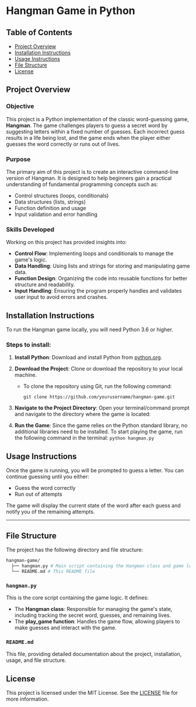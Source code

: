 # Hangman Game in Python

## Table of Contents
- [Project Overview](#project-overview)
- [Installation Instructions](#installation-instructions)
- [Usage Instructions](#usage-instructions)
- [File Structure](#file-structure)
- [License](#license)

## Project Overview

### Objective
This project is a Python implementation of the classic word-guessing game, **Hangman**. The game challenges players to guess a secret word by suggesting letters within a fixed number of guesses. Each incorrect guess results in a life being lost, and the game ends when the player either guesses the word correctly or runs out of lives.

### Purpose
The primary aim of this project is to create an interactive command-line version of Hangman. It is designed to help beginners gain a practical understanding of fundamental programming concepts such as:
- Control structures (loops, conditionals)
- Data structures (lists, strings)
- Function definition and usage
- Input validation and error handling

### Skills Developed
Working on this project has provided insights into:
- **Control Flow**: Implementing loops and conditionals to manage the game's logic.
- **Data Handling**: Using lists and strings for storing and manipulating game data.
- **Function Design**: Organizing the code into reusable functions for better structure and readability.
- **Input Handling**: Ensuring the program properly handles and validates user input to avoid errors and crashes.

## Installation Instructions

To run the Hangman game locally, you will need Python 3.6 or higher. 

### Steps to install:
1. **Install Python**: Download and install Python from [python.org](https://www.python.org/downloads/).
2. **Download the Project**: Clone or download the repository to your local machine.
   - To clone the repository using Git, run the following command:
     ```
     git clone https://github.com/yourusername/hangman-game.git
     ```
3. **Navigate to the Project Directory**: Open your terminal/command prompt and navigate to the directory where the game is located:

4. **Run the Game**: Since the game relies on the Python standard library, no additional libraries need to be installed. To start playing the game, run the following command in the terminal: `python hangman.py`

## Usage Instructions

Once the game is running, you will be prompted to guess a letter. You can continue guessing until you either:
- Guess the word correctly
- Run out of attempts

The game will display the current state of the word after each guess and notify you of the remaining attempts. 

---

## File Structure

The project has the following directory and file structure:

```bash
hangman-game/
  ├── hangman.py # Main script containing the Hangman class and game logic
  └── README.md # This README file
```

### `hangman.py`
This is the core script containing the game logic. It defines:
- The **Hangman class**: Responsible for managing the game's state, including tracking the secret word, guesses, and remaining lives.
- The **play_game function**: Handles the game flow, allowing players to make guesses and interact with the game.

### `README.md`
This file, providing detailed documentation about the project, installation, usage, and file structure.

## License

This project is licensed under the MIT License. See the [LICENSE](LICENSE) file for more information.
